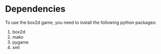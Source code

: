 # Dependencies
To use the box2d game, you need to install the following python packages:
1. box2d
2. mako
3. pygame
4. xml